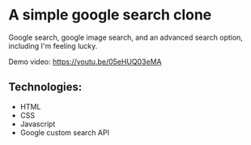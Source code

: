 # A simple google search clone

Google search, google image search, and an advanced search option, including I'm feeling lucky.

Demo video: https://youtu.be/05eHUQ03eMA

## Technologies:
- HTML
- CSS
- Javascript
- Google custom search API
